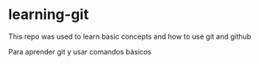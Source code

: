 # learning-git

This repo was used to learn basic concepts and how to use git and github

Para aprender git y usar comandos básicos
